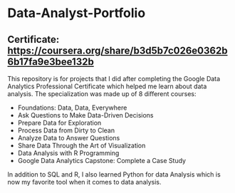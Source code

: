 # Data-Analyst-Portfolio

## Certificate: https://coursera.org/share/b3d5b7c026e0362b6b17fa9e3bee132b

This repository is for projects that I did after completing the Google Data Analytics Professional Certificate which 
helped me learn about data analysis. The specialization was made up of 8 different courses:

- Foundations: Data, Data, Everywhere
- Ask Questions to Make Data-Driven Decisions
- Prepare Data for Exploration
- Process Data from Dirty to Clean
- Analyze Data to Answer Questions
- Share Data Through the Art of Visualization
- Data Analysis with R Programming
- Google Data Analytics Capstone: Complete a Case Study

In addition to SQL and R, I also learned Python for data Analysis which is now my favorite tool when it comes to data analysis.

